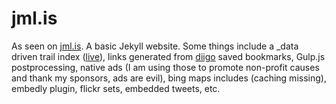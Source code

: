 # jml.is

As seen on [jml.is](http://jml.is). A basic Jekyll website. Some things include a \_data driven trail index ([live](http://jml.is/e1/)), links generated from [diigo](http://diigo.com) saved bookmarks, Gulp.js postprocessing, native ads (I am using those to promote non-profit causes and thank my sponsors, ads are evil), bing maps includes (caching missing), embedly plugin, flickr sets, embedded tweets, etc.
